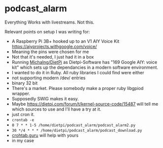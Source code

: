 # podcast_alarm
Everything Works with livestreams. Not this.

Relevant points on setup I was writing for:

- A Raspberry Pi 3B+ hooked up to an V1 AIY Voice Kit https://aiyprojects.withgoogle.com/voice/
- Meaning the pins were chosen for me
- Not that it's needed, I just had it in a box
- Running [MichaIng/DietPi](https://github.com/MichaIng/DietPi) as Dietpi-Software has "169  Google AIY: voice kit" which sets up the dependancies in a modern software environment.
- I wanted to do it in Ruby. All ruby libraries I could find were either
- not supporting modern /dev/ entries
- binary 32 bit
- There's a market. Please somebody make a proper ruby libgpiod wrapper.
- Supposedly SWIG makes it easy.
- Maybe https://dietpi.com/forum/t/kernel-source-code/15487 will tell me which sources to use and I'll have a try at it.
- just cron it. 
- `crontab -e`
- `0 7 * * 1-5 /home/dietpi/podcast_alarm/podcast_alarm2.py`
- `30 */4 * * * /home/dietpi/podcast_alarm/podcast_download.py`
- [crohtab.guru](https://crontab.guru/) will help with yours
- in my case
